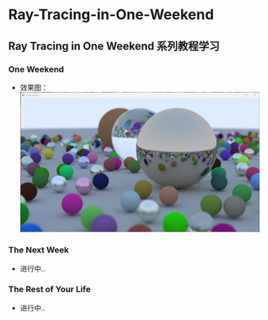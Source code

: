 # Ray-Tracing-in-One-Weekend

## Ray Tracing in One Weekend 系列教程学习

### One Weekend
* 效果图： ![效果图](./OneWeekend/Rust/Image/rt1.png)

### The Next Week
* 进行中..

### The Rest of Your Life
* 进行中..
